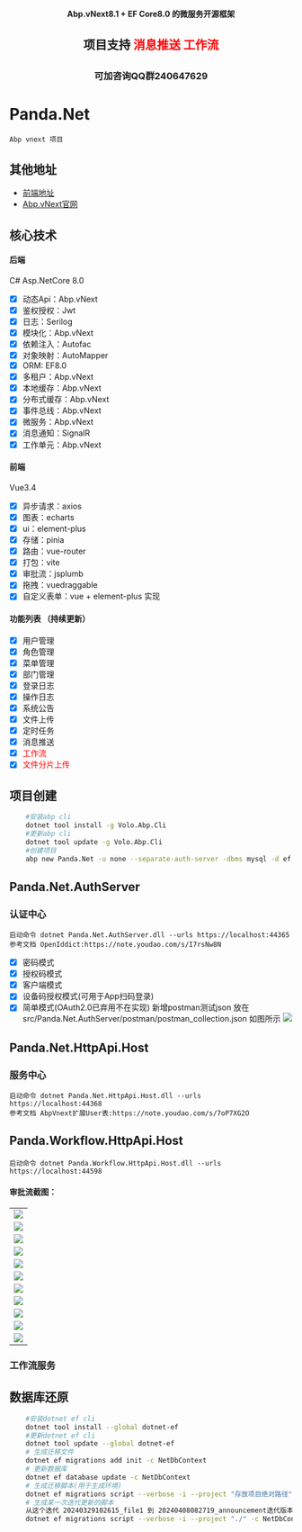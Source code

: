 
<h4 align="center">Abp.vNext8.1 + EF Core8.0 的微服务开源框架</h4>
<h2 align="center">项目支持 
<span style="color:red">消息推送</span> <span style="color:red;">工作流</span><h2>
<h3 align="center">可加咨询QQ群240647629</h3>

# Panda.Net
	Abp vnext 项目
## 
## 其他地址
* [前端地址](https://gitee.com/notify/panda.net.web)
* [Abp.vNext官网](https://docs.abp.io/zh-Hans/abp/latest/)
##  核心技术
#### 后端
C# Asp.NetCore 8.0
- [x] 动态Api：Abp.vNext
- [x] 鉴权授权：Jwt
- [x] 日志：Serilog
- [x] 模块化：Abp.vNext
- [x] 依赖注入：Autofac
- [x] 对象映射：AutoMapper
- [x] ORM: EF8.0
- [x] 多租户：Abp.vNext
- [x] 本地缓存：Abp.vNext
- [x] 分布式缓存：Abp.vNext
- [x] 事件总线：Abp.vNext
- [x] 微服务：Abp.vNext
- [x] 消息通知：SignalR
- [x] 工作单元：Abp.vNext

#### 前端
 Vue3.4
- [x] 异步请求：axios
- [x] 图表：echarts
- [x] ui：element-plus
- [x] 存储：pinia
- [x] 路由：vue-router
- [x] 打包：vite	
- [x] 审批流：jsplumb
- [x] 拖拽：vuedraggable
- [x] 自定义表单：vue + element-plus 实现

#### 功能列表 （持续更新）
- [x] 用户管理
- [x] 角色管理
- [x] 菜单管理
- [x] 部门管理
- [x] 登录日志
- [x] 操作日志
- [x] 系统公告
- [x] 文件上传
- [x] 定时任务
- [x] 消息推送
- [x] <font color="#FF0000">工作流</font>
- [x] <font color="#FF0000">文件分片上传</font>

## 项目创建
```bash
	#安装abp cli 
	dotnet tool install -g Volo.Abp.Cli
	#更新abp cli
	dotnet tool update -g Volo.Abp.Cli
	#创建项目	
	abp new Panda.Net -u none --separate-auth-server -dbms mysql -d ef
```
## Panda.Net.AuthServer
### 认证中心
	启动命令 dotnet Panda.Net.AuthServer.dll --urls https://localhost:44365
	参考文档 OpenIddict:https://note.youdao.com/s/I7rsNw8N
- [x] 密码模式
- [x] 授权码模式
- [x] 客户端模式
- [x] 设备码授权模式(可用于App扫码登录)
- [x] 简单模式(OAuth2.0已弃用不在实现)
	新增postman测试json  放在src/Panda.Net.AuthServer/postman/postman_collection.json
	如图所示
	<img src="images/1.png"/>
## Panda.Net.HttpApi.Host
### 服务中心
	启动命令 dotnet Panda.Net.HttpApi.Host.dll --urls https://localhost:44368
	参考文档 AbpVnext扩展User表:https://note.youdao.com/s/7oP7XG2O	
## Panda.Workflow.HttpApi.Host
	启动命令 dotnet Panda.Workflow.HttpApi.Host.dll --urls https://localhost:44598

#### 审批流截图： 
 <table>
    <tr>
        <td><img src="module/workflow/images/1.png"/></td>
    </tr>
    <tr>
         <td><img src="module/workflow/images/2.png"/></td>
    </tr>
	 <tr>
         <td><img src="module/workflow/images/3.png"/></td>
    </tr>
	 <tr>
         <td><img src="module/workflow/images/4.png"/></td>
    </tr>
	 <tr>
         <td><img src="module/workflow/images/5.png"/></td>
    </tr>
	 <tr>
         <td><img src="module/workflow/images/6.png"/></td>
    </tr>
	 <tr>
         <td><img src="module/workflow/images/7.png"/></td>
    </tr>
	 <tr>
         <td><img src="module/workflow/images/8.png"/></td>
    </tr>
	 <tr>
         <td><img src="module/workflow/images/9.png"/></td>
    </tr>
	 <tr>
         <td><img src="module/workflow/images/10.png"/></td>
    </tr>
	 <tr>
         <td><img src="module/workflow/images/11.png"/></td>
    </tr>
</table>

### 工作流服务	
## 数据库还原
```bash
	#安装dotnet ef cli
	dotnet tool install --global dotnet-ef
	#更新dotnet ef cli
	dotnet tool update --global dotnet-ef
	# 生成迁移文件
	dotnet ef migrations add init -c NetDbContext
	# 更新数据库
	dotnet ef database update -c NetDbContext
	# 生成迁移脚本(用于生成环境)
	dotnet ef migrations script --verbose -i --project "存放项目绝对路径" -c NetDbContext -o "存放脚本绝对路径"
	# 生成某一次迭代更新的脚本
	从这个迭代 20240329102615_file1 到 20240408082719_announcement迭代版本之间的差异脚本
	dotnet ef migrations script --verbose -i --project "./" -c NetDbContext -o "./2.sql"  20240329102615_file1 20240408082719_announcement
```
	
